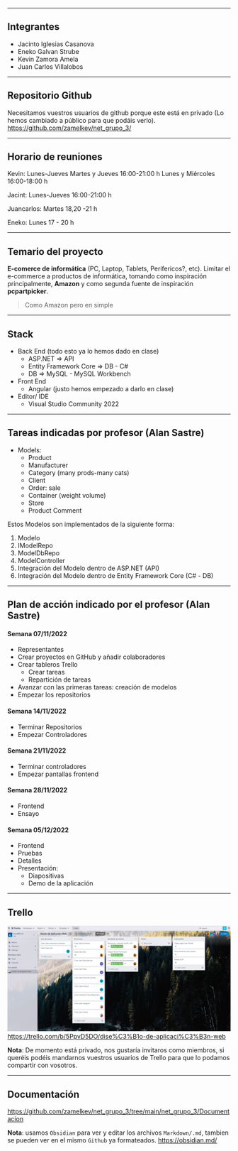 ___
## Integrantes

* Jacinto Iglesias Casanova
* Eneko Galvan Strube
* Kevin Zamora Amela
* Juan Carlos Villalobos
___
## Repositorio Github

Necesitamos vuestros usuarios de github porque este está en privado (Lo hemos cambiado a público para que podáis verlo).
https://github.com/zamelkev/net_grupo_3/
___
## Horario de reuniones

Kevin:
Lunes-Jueves 
Martes y Jueves 16:00-21:00 h 
Lunes y Miércoles 16:00-18:00 h

Jacint:
Lunes-Jueves 16:00-21:00 h

Juancarlos:
Martes 18,20 -21 h

Eneko:
Lunes 17 - 20 h
___
## Temario del proyecto

**E-comerce de informática** (PC, Laptop, Tablets, Perifericos?, etc).
Limitar el e-commerce a productos de informática, tomando como inspiración principalmente, **Amazon** y como segunda fuente de inspiración **pcpartpicker**.

> Como Amazon pero en simple
______
## Stack

* Back End (todo esto ya lo hemos dado en clase)
	* ASP.NET => API
	* Entity Framework Core => DB - C#
	* DB => MySQL - MySQL Workbench
* Front End
	* Angular (justo hemos empezado a darlo en clase)
* Editor/ IDE
	* Visual Studio Community 2022 
___
## Tareas indicadas por profesor (Alan Sastre)

-   Models:
    -   Product
    -   Manufacturer
    -   Category (many prods-many cats)
    -   Client
    -   Order: sale
    -   Container (weight volume)
    -   Store
    -   Product Comment

Estos Modelos son implementados de la siguiente forma:
1. Modelo
2. IModelRepo
3. ModelDbRepo
4. ModelController
5. Integración del Modelo dentro de ASP.NET (API)
6. Integración del Modelo dentro de Entity Framework Core (C# - DB)
___
## Plan de acción indicado por el profesor (Alan Sastre)

#### Semana 07/11/2022

-   Representantes
-   Crear proyectos en GitHub y añadir colaboradores
-   Crear tableros Trello
    -   Crear tareas
    -   Repartición de tareas
-   Avanzar con las primeras tareas: creación de modelos
-   Empezar los repositorios

#### Semana 14/11/2022

-   Terminar Repositorios
-   Empezar Controladores

#### Semana 21/11/2022

-   Terminar controladores
-   Empezar pantallas frontend

#### Semana 28/11/2022

-   Frontend
-   Ensayo

#### Semana 05/12/2022

-   Frontend
-   Pruebas
-   Detalles
-   Presentación:
    -   Diapositivas
    -   Demo de la aplicación

___
## Trello

![trello](img/trello-9-11-22.jpg)
https://trello.com/b/5PpvD5DO/dise%C3%B1o-de-aplicaci%C3%B3n-web

**Nota**: De momento está privado, nos gustaría invitaros como miembros, si queréis podéis mandarnos vuestros usuarios de Trello para que lo podamos compartir con vosotros.
___
## Documentación

https://github.com/zamelkev/net_grupo_3/tree/main/net_grupo_3/Documentacion

**Nota**: usamos `Obsidian` para ver y editar los archivos `Markdown/.md`, tambien se pueden ver en el mismo `Github` ya formateados.
https://obsidian.md/
